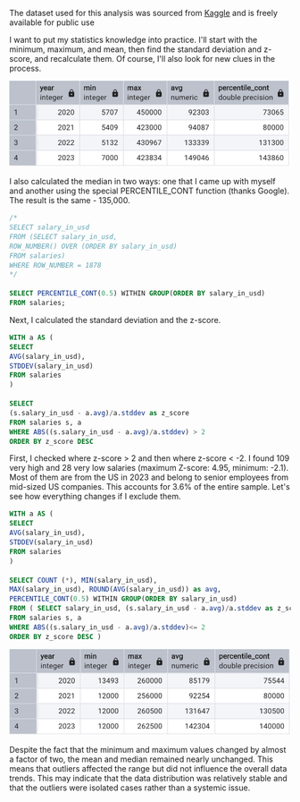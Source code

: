 The dataset used for this analysis was sourced from [Kaggle](https://www.kaggle.com/datasets/arnabchaki/data-science-salaries-2023/data) and is freely available for public use

I want to put my statistics knowledge into practice. I'll start with the minimum, maximum, and mean, then find the standard deviation and z-score, and recalculate them. Of course, I'll also look for new clues in the process.

![screenshot](https://github.com/olivilli/Analysis/blob/main/Salaries/ordinary.png)

I also calculated the median in two ways: one that I came up with myself and another using the special PERCENTILE_CONT function (thanks Google).
The result is the same - 135,000.

```sql
/*
SELECT salary_in_usd
FROM (SELECT salary_in_usd, 
ROW_NUMBER() OVER (ORDER BY salary_in_usd)
FROM salaries)
WHERE ROW_NUMBER = 1878
*/

SELECT PERCENTILE_CONT(0.5) WITHIN GROUP(ORDER BY salary_in_usd) 
FROM salaries;
```

Next, I calculated the standard deviation and the z-score. 

```sql
WITH a AS (
SELECT 
AVG(salary_in_usd),
STDDEV(salary_in_usd)
FROM salaries
)

SELECT 
(s.salary_in_usd - a.avg)/a.stddev as z_score
FROM salaries s, a
WHERE ABS((s.salary_in_usd - a.avg)/a.stddev) > 2
ORDER BY z_score DESC
```

First, I checked where z-score > 2 and then where z-score < -2. I found 109 very high and 28 very low salaries (maximum Z-score: 4.95, minimum: -2.1). Most of them are from the US in 2023 and belong to senior employees from mid-sized US companies. This accounts for 3.6% of the entire sample. Let's see how everything changes if I exclude them.

```sql
WITH a AS (
SELECT 
AVG(salary_in_usd),
STDDEV(salary_in_usd)
FROM salaries
)

SELECT COUNT (*), MIN(salary_in_usd),
MAX(salary_in_usd), ROUND(AVG(salary_in_usd)) as avg,
PERCENTILE_CONT(0.5) WITHIN GROUP(ORDER BY salary_in_usd) 
FROM ( SELECT salary_in_usd, (s.salary_in_usd - a.avg)/a.stddev as z_score
FROM salaries s, a
WHERE ABS((s.salary_in_usd - a.avg)/a.stddev)<= 2 
ORDER BY z_score DESC )
```

![screenshot](https://github.com/olivilli/Analysis/blob/main/Salaries/with_z_score.png)

Despite the fact that the minimum and maximum values changed by almost a factor of two, the mean and median remained nearly unchanged. This means that outliers affected the range but did not influence the overall data trends. This may indicate that the data distribution was relatively stable and that the outliers were isolated cases rather than a systemic issue.


